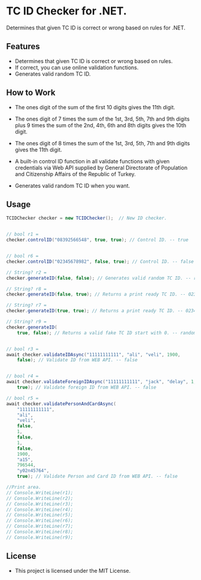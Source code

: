 
# TC ID Checker for .NET.

 Determines that given TC ID is correct or wrong based on rules for .NET.

## Features

* Determines that given TC ID is correct or wrong based on rules.
* If correct, you can use online validation functions.
* Generates valid random TC ID.



## How to Work

* The ones digit of the sum of the first 10 digits gives the 11th digit.

* The ones digit of 7 times the sum of the 1st, 3rd, 5th, 7th and 9th digits plus 9 times the sum of the 2nd, 4th, 6th and 8th digits gives the 10th digit.

* The ones digit of 8 times the sum of the 1st, 3rd, 5th, 7th and 9th digits gives the 11th digit.

* A built-in control ID function in all validate functions with given credentials via Web API supplied by General Directorate of Population and Citizenship Affairs of the Republic of Turkey.
  
*  Generates valid random TC ID when you want.


## Usage
 

```c#
TCIDChecker checker = new TCIDChecker();  // New ID checker.


// bool r1 =
checker.controlID("08392566548", true, true); // Control ID. -- true


// bool r6 =
checker.controlID("02345678982", false, true); // Control ID. -- false

// String? r2 =
checker.generateID(false, false); // Generates valid random TC ID. -- random int.

// String? r8 =
checker.generateID(false, true); // Returns a print ready TC ID. -- 02345678982.

// String? r7 =
checker.generateID(true, true); // Returns a print ready TC ID. -- 02345678982.

// String? r9 =
checker.generateID(
    true, false); // Returns a valid fake TC ID start with 0. -- random int.


// bool r3 =
await checker.validateIDAsync("11111111111", "ali", "veli", 1900,
    false); // Validate ID from WEB API. -- false


// bool r4 =
await checker.validateForeignIDAsync("11111111111", "jack", "delay", 1, 1, 1900,
    true); // Validate foreign ID from WEB API. -- false

// bool r5 =
await checker.validatePersonAndCardAsync(
    "11111111111",
    "ali",
    "veli",
    false,
    1,
    false,
    1,
    false,
    1900,
    "a15",
    796544,
    "y02n45764",
    true); // Validate Person and Card ID from WEB API. -- false

//Print area.
// Console.WriteLine(r1);
// Console.WriteLine(r2);
// Console.WriteLine(r3);
// Console.WriteLine(r4);
// Console.WriteLine(r5);
// Console.WriteLine(r6);
// Console.WriteLine(r7);
// Console.WriteLine(r8);
// Console.WriteLine(r9);
```

## License

* This project is licensed under the MIT License.



